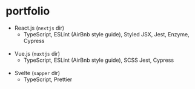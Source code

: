 # portfolio

- React.js (`nextjs` dir)
  * TypeScript, ESLint (AirBnb style guide), Styled JSX, Jest, Enzyme, Cypress
  <br>
- Vue.js (`nuxtjs` dir)
  * TypeScript, ESLint (AirBnb style guide), SCSS Jest, Cypress
  <br>
- Svelte (`sapper` dir)
  * TypeScript, Prettier

